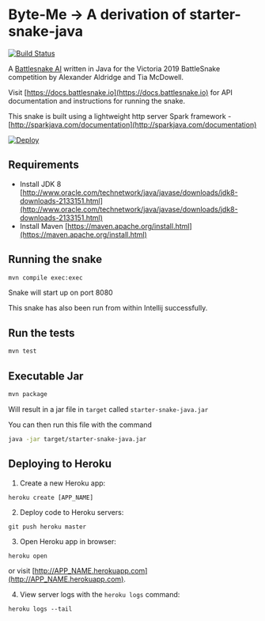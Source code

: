 Byte-Me -> A derivation of starter-snake-java
===

[![Build Status](https://travis-ci.org/battlesnakeio/starter-snake-java.svg?branch=master)](https://travis-ci.org/battlesnakeio/starter-snake-java)

A [Battlesnake AI](http://battlesnake.io) written in Java for the Victoria 2019 BattleSnake competition by Alexander Aldridge and Tia McDowell.

Visit [https://docs.battlesnake.io](https://docs.battlesnake.io) 
for API documentation and instructions for running the snake.

This snake is built using a lightweight http server Spark framework - [http://sparkjava.com/documentation](http://sparkjava.com/documentation)

[![Deploy](https://www.herokucdn.com/deploy/button.png)](https://heroku.com/deploy)

Requirements
---

- Install JDK 8 [http://www.oracle.com/technetwork/java/javase/downloads/jdk8-downloads-2133151.html](http://www.oracle.com/technetwork/java/javase/downloads/jdk8-downloads-2133151.html)
- Install Maven [https://maven.apache.org/install.html](https://maven.apache.org/install.html)

Running the snake
---

```bash
mvn compile exec:exec
```

Snake will start up on port 8080

This snake has also been run from within Intellij successfully. 

Run the tests
---

```bash
mvn test
```


Executable Jar
---

```bash
mvn package
```

Will result in a jar file in `target` called `starter-snake-java.jar`

You can then run this file with the command

```bash
java -jar target/starter-snake-java.jar
```


Deploying to Heroku
---

1) Create a new Heroku app:
```
heroku create [APP_NAME]
```

2) Deploy code to Heroku servers:
```
git push heroku master
```

3) Open Heroku app in browser:
```
heroku open
```
or visit [http://APP_NAME.herokuapp.com](http://APP_NAME.herokuapp.com).

4) View server logs with the `heroku logs` command:
```
heroku logs --tail
```
